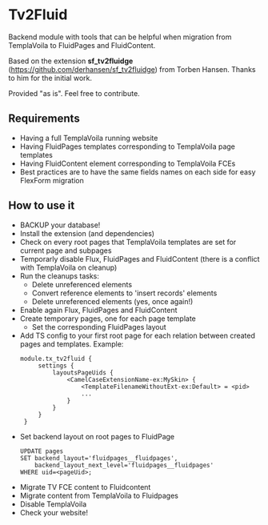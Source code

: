 Tv2Fluid
========
Backend module with tools that can be helpful when migration from TemplaVoila to FluidPages and FluidContent.

Based on the extension **sf_tv2fluidge** (https://github.com/derhansen/sf_tv2fluidge) from Torben Hansen. Thanks to him for the initial work.

Provided "as is". Feel free to contribute.

Requirements
------------

* Having a full TemplaVoila running website
* Having FluidPages templates corresponding to TemplaVoila page templates
* Having FluidContent element corresponding to TemplaVoila FCEs
* Best practices are to have the same fields names on each side for easy FlexForm migration

How to use it
-------------

* BACKUP your database!
* Install the extension (and dependencies)
* Check on every root pages that TemplaVoila templates are set for current page and subpages
* Temporarly disable Flux, FluidPages and FluidContent (there is a conflict with TemplaVoila on cleanup)
* Run the cleanups tasks:
    * Delete unreferenced elements
    * Convert reference elements to 'insert records' elements
    * Delete unreferenced elements (yes, once again!)
* Enable again Flux, FluidPages and FluidContent
* Create temporary pages, one for each page template
    * Set the corresponding FluidPages layout
* Add TS config to your first root page for each relation between created pages and templates. Example:
    ```
    module.tx_tv2fluid {
         settings {
             layoutsPageUids {
                 <CamelCaseExtensionName-ex:MySkin> {
                     <TemplateFilenameWithoutExt-ex:Default> = <pid>
                     ...
                 }
             }
         }
     }
    ```
* Set backend layout on root pages to FluidPage
    ```
    UPDATE pages
    SET backend_layout='fluidpages__fluidpages',
        backend_layout_next_level='fluidpages__fluidpages'
    WHERE uid=<pageUid>;
    ```
* Migrate TV FCE content to Fluidcontent
* Migrate content from TemplaVoila to Fluidpages
* Disable TemplaVoila
* Check your website!
